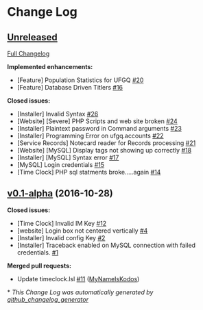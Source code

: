 # Change Log

## [Unreleased](https://github.com/CollectiveIndustries/UFGQ/tree/HEAD)

[Full Changelog](https://github.com/CollectiveIndustries/UFGQ/compare/v0.1-alpha...HEAD)

**Implemented enhancements:**

- \[Feature\] Population Statistics for UFGQ [\#20](https://github.com/CollectiveIndustries/UFGQ/issues/20)
- \[Feature\] Database Driven Titlers [\#16](https://github.com/CollectiveIndustries/UFGQ/issues/16)

**Closed issues:**

- \[Installer\] Invalid Syntax [\#26](https://github.com/CollectiveIndustries/UFGQ/issues/26)
- \[Website\] \[Severe\] PHP Scripts and web site broken [\#24](https://github.com/CollectiveIndustries/UFGQ/issues/24)
- \[Installer\] Plaintext password in Command arguments [\#23](https://github.com/CollectiveIndustries/UFGQ/issues/23)
- \[Installer\] Programming Error on ufgq.accounts [\#22](https://github.com/CollectiveIndustries/UFGQ/issues/22)
- \[Service Records\] Notecard reader for Records processing [\#21](https://github.com/CollectiveIndustries/UFGQ/issues/21)
- \[Website\] \[MySQL\] Display tags not showing up correctly [\#18](https://github.com/CollectiveIndustries/UFGQ/issues/18)
- \[Installer\] \[MySQL\] Syntax error [\#17](https://github.com/CollectiveIndustries/UFGQ/issues/17)
- \[MySQL\] Login credentials [\#15](https://github.com/CollectiveIndustries/UFGQ/issues/15)
- \[Time Clock\] PHP sql statments broke.....again [\#14](https://github.com/CollectiveIndustries/UFGQ/issues/14)

## [v0.1-alpha](https://github.com/CollectiveIndustries/UFGQ/tree/v0.1-alpha) (2016-10-28)
**Closed issues:**

- \[Time Clock\] Invalid IM Key [\#12](https://github.com/CollectiveIndustries/UFGQ/issues/12)
- \[website\] Login box not centered vertically [\#4](https://github.com/CollectiveIndustries/UFGQ/issues/4)
- \[Installer\] Invalid config Key [\#2](https://github.com/CollectiveIndustries/UFGQ/issues/2)
- \[Installer\] Traceback enabled on MySQL connection with failed credentials. [\#1](https://github.com/CollectiveIndustries/UFGQ/issues/1)

**Merged pull requests:**

- Update timeclock.lsl [\#11](https://github.com/CollectiveIndustries/UFGQ/pull/11) ([MyNameIsKodos](https://github.com/MyNameIsKodos))



\* *This Change Log was automatically generated by [github_changelog_generator](https://github.com/skywinder/Github-Changelog-Generator)*